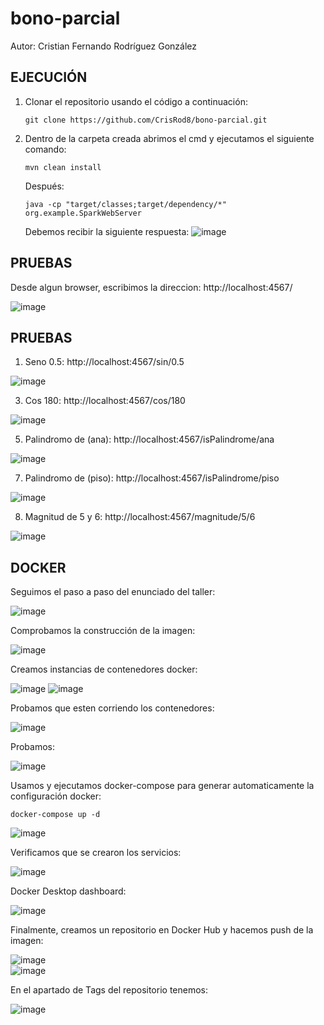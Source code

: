 # bono-parcial

Autor: Cristian Fernando Rodríguez González  

## EJECUCIÓN 
1. Clonar el repositorio usando el código a continuación:  
    ```
    git clone https://github.com/CrisRod8/bono-parcial.git
    ```

3. Dentro de la carpeta creada abrimos el cmd y ejecutamos el siguiente comando:
   
   ```
   mvn clean install
   ```
   
   Después:
   
  

   ```
   java -cp "target/classes;target/dependency/*" org.example.SparkWebServer
   ```
   

   
   Debemos recibir la siguiente respuesta:
  ![image](https://github.com/CrisRod8/bono-parcial/assets/111186898/a5e823af-e40d-4b66-9c26-5ef7b73efe49)
   
## PRUEBAS  
Desde algun browser, escribimos la direccion: http://localhost:4567/  

  ![image](https://github.com/CrisRod8/bono-parcial/assets/111186898/7ec38113-6cdb-44e0-8546-d8d510298d0e)
   
## PRUEBAS

1. Seno 0.5: http://localhost:4567/sin/0.5
   
  ![image](https://github.com/CrisRod8/bono-parcial/assets/111186898/61469180-6a78-47ca-a16b-38683e16a3a1)

3. Cos 180: http://localhost:4567/cos/180
   
  ![image](https://github.com/CrisRod8/bono-parcial/assets/111186898/ce417bb8-ef6e-4e1b-ad18-7821b114b1df)

5. Palindromo de (ana): http://localhost:4567/isPalindrome/ana
   
  ![image](https://github.com/CrisRod8/bono-parcial/assets/111186898/0ec871ab-1f16-4aab-a730-12db96832b5d)

7. Palindromo de (piso): http://localhost:4567/isPalindrome/piso
   
  ![image](https://github.com/CrisRod8/bono-parcial/assets/111186898/c4d4e332-7917-4af0-92f1-a1f6e30ed60c)  
  
8. Magnitud de 5 y 6:  http://localhost:4567/magnitude/5/6

  ![image](https://github.com/CrisRod8/bono-parcial/assets/111186898/b3fc6815-cbf2-4b09-8652-2a1ba596e9d4)  

## DOCKER

Seguimos el paso a paso del enunciado del taller:

![image](https://github.com/CrisRod8/bono-parcial/assets/111186898/29d29af5-3b3c-479c-b9fc-e5ec3b92ed82)  

Comprobamos la construcción de la imagen:

![image](https://github.com/CrisRod8/bono-parcial/assets/111186898/8bb8c59b-0253-49b7-a516-3fc1b1f72e51)  

Creamos instancias de contenedores docker:

![image](https://github.com/CrisRod8/bono-parcial/assets/111186898/522e42e2-d06f-4e88-a704-b00cbda89a86)
![image](https://github.com/CrisRod8/bono-parcial/assets/111186898/8427ddbb-11e4-4778-94dd-4986d76d350a)  

Probamos que esten corriendo los contenedores:

![image](https://github.com/CrisRod8/bono-parcial/assets/111186898/d8b27de4-3032-4766-ae1f-5282b8349c25)  

Probamos:

![image](https://github.com/CrisRod8/bono-parcial/assets/111186898/ee88faec-a233-46bf-ab07-31e382d2e3bb)

Usamos y ejecutamos docker-compose para generar automaticamente la configuración docker:  

```
docker-compose up -d
```
![image](https://github.com/CrisRod8/bono-parcial/assets/111186898/f118992c-4989-4f5e-9deb-e9e7177f0e7d)  

Verificamos que se crearon los servicios:  

![image](https://github.com/CrisRod8/bono-parcial/assets/111186898/3546d85c-73e4-4bfe-86aa-aceb3d6db9be)  

Docker Desktop dashboard:  

![image](https://github.com/CrisRod8/bono-parcial/assets/111186898/9c62ab12-6820-43ac-af89-8ec5399984b3)

Finalmente, creamos un repositorio en Docker Hub y hacemos push de la imagen:

![image](https://github.com/CrisRod8/bono-parcial/assets/111186898/320db606-c65e-47d4-bf64-38e79471b18e)  
![image](https://github.com/CrisRod8/bono-parcial/assets/111186898/f1705908-60dc-4c66-9133-99105c8a54ed)  

En el apartado de Tags del repositorio tenemos:

![image](https://github.com/CrisRod8/bono-parcial/assets/111186898/227d87f8-9efc-473c-a6b8-fffb860de8f9)























